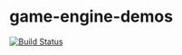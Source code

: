 # game-engine-demos

[![Build Status](https://travis-ci.com/thoughtstem/game-engine-demos.svg?branch=master)](https://travis-ci.com/thoughtstem/game-engine-demos)
